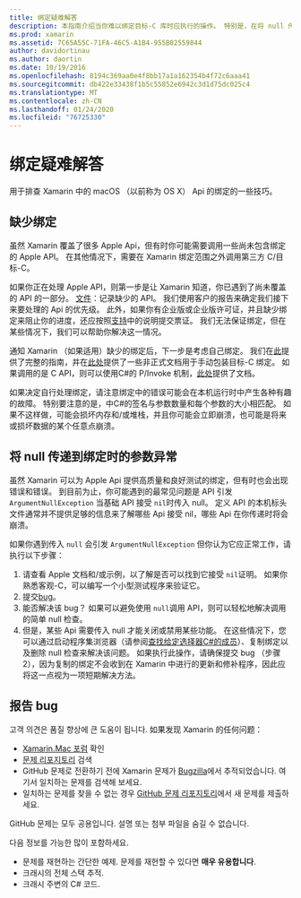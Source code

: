 ```yaml
---
title: 绑定疑难解答
description: 本指南介绍当你难以绑定目标-C 库时应执行的操作。 特别是，在将 null 传递到绑定和报告 bug 时，它将讨论缺少绑定、自变量异常。
ms.prod: xamarin
ms.assetid: 7C65A55C-71FA-46C5-A1B4-955B82559844
author: davidortinau
ms.author: daortin
ms.date: 10/19/2016
ms.openlocfilehash: 8194c369aa0e4f8bb17a1a162354b4f72c6aaa41
ms.sourcegitcommit: db422e33438f1b5c55852e6942c3d1d75dc025c4
ms.translationtype: MT
ms.contentlocale: zh-CN
ms.lasthandoff: 01/24/2020
ms.locfileid: "76725330"
---
```

# <a name="binding-troubleshooting"></a>绑定疑难解答

用于排查 Xamarin 中的 macOS （以前称为 OS X） Api 的绑定的一些技巧。

## <a name="missing-bindings"></a>缺少绑定

虽然 Xamarin 覆盖了很多 Apple Api，但有时你可能需要调用一些尚未包含绑定的 Apple API。 在其他情况下，需要在 Xamarin 绑定范围之外调用第三方 C/目标-C。

如果你正在处理 Apple API，则第一步是让 Xamarin 知道，你已遇到了尚未覆盖的 API 的一部分。 [文件](#reporting-bugs)：记录缺少的 API。 我们使用客户的报告来确定我们接下来要处理的 Api 的优先级。 此外，如果你有企业版或企业版许可证，并且缺少绑定来阻止你的进度，还应按照[支持](https://visualstudio.microsoft.com/vs/support/)中的说明提交票证。 我们无法保证绑定，但在某些情况下，我们可以帮助你解决这一情况。

通知 Xamarin （如果适用）缺少的绑定后，下一步是考虑自己绑定。 我们在[此](~/cross-platform/macios/binding/overview.md)提供了完整的指南，并在[此处](https://brendanzagaeski.appspot.com/xamarin/0002.html)提供了一些非正式文档用于手动包装目标-C 绑定。 如果调用的是 C API，则可以使用C#的 P/Invoke 机制，[此处](https://www.mono-project.com/docs/advanced/pinvoke/)提供了文档。

如果决定自行处理绑定，请注意绑定中的错误可能会在本机运行时中产生各种有趣的故障。 特别要注意的是，中C#的签名与参数数量和每个参数的大小相匹配。 如果不这样做，可能会损坏内存和/或堆栈，并且你可能会立即崩溃，也可能是将来或损坏数据的某个任意点崩溃。

## <a name="argument-exceptions-when-passing-null-to-a-binding"></a>将 null 传递到绑定时的参数异常

虽然 Xamarin 可以为 Apple Api 提供高质量和良好测试的绑定，但有时也会出现错误和错误。 到目前为止，你可能遇到的最常见问题是 API 引发 `ArgumentNullException` 当基础 API 接受 `nil`时传入 null。 定义 API 的本机标头文件通常并不提供足够的信息来了解哪些 Api 接受 nil，哪些 Api 在你传递时将会崩溃。

如果你遇到传入 `null` 会引发 `ArgumentNullException` 但你认为它应正常工作，请执行以下步骤：

1. 请查看 Apple 文档和/或示例，以了解是否可以找到它接受 `nil`证明。 如果你熟悉客观-C，可以编写一个小型测试程序来验证它。
2. 提交[bug](#reporting-bugs)。
3. 能否解决该 bug？ 如果可以避免使用 `null`调用 API，则可以轻松地解决调用的简单 null 检查。
4. 但是，某些 Api 需要传入 null 才能关闭或禁用某些功能。 在这些情况下，您可以通过启动程序集浏览器（请参阅[查找给定选择器C#的成员](~/mac/app-fundamentals/mac-apis.md#finding_selector)）、复制绑定以及删除 null 检查来解决该问题。 如果执行此操作，请确保提交 bug （步骤2），因为复制的绑定不会收到在 Xamarin 中进行的更新和修补程序，因此应将这一点视为一项短期解决方法。

<a name="reporting-bugs"/>

## <a name="reporting-bugs"></a>报告 bug

고객 의견은 품질 향상에 큰 도움이 됩니다. 如果发现 Xamarin 的任何问题：

- [Xamarin.Mac 포럼](https://forums.xamarin.com/categories/xamarin-mac) 확인
- [문제 리포지토리](https://github.com/xamarin/xamarin-macios/issues) 검색
- GitHub 문제로 전환하기 전에 Xamarin 문제가 [Bugzilla](https://bugzilla.xamarin.com/describecomponents.cgi)에서 추적되었습니다. 여기서 일치하는 문제를 검색해 보세요.
- 일치하는 문제를 찾을 수 없는 경우 [GitHub 문제 리포지토리](https://github.com/xamarin/xamarin-macios/issues/new)에서 새 문제를 제출하세요.

GitHub 문제는 모두 공용입니다. 설명 또는 첨부 파일을 숨길 수 없습니다.

다음 정보를 가능한 많이 포함하세요.

- 문제를 재현하는 간단한 예제. 문제를 재현할 수 있다면 **매우 유용합니다**.
- 크래시의 전체 스택 추적.
- 크래시 주변의 C# 코드.
